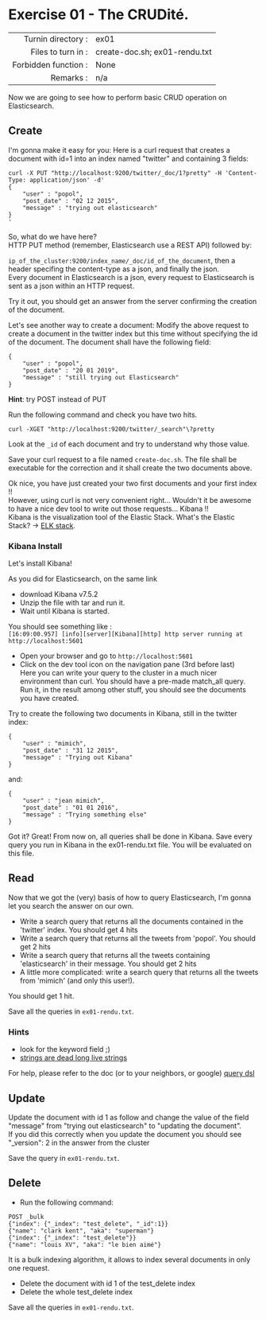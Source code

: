 # Exercise 01 - The CRUDité.

|                         |                    |
| -----------------------:| ------------------ |
|   Turnin directory :    |  ex01              |
|   Files to turn in :    |  create-doc.sh; ex01-rendu.txt |
|   Forbidden function :  |  None              |
|   Remarks :             |  n/a               |

Now we are going to see how to perform basic CRUD operation on Elasticsearch.

## Create

I'm gonna make it easy for you: Here is a curl request that creates a document with id=1 into an index named "twitter" and containing 3 fields:

```
curl -X PUT "http://localhost:9200/twitter/_doc/1?pretty" -H 'Content-Type: application/json' -d'
{
    "user" : "popol",
    "post_date" : "02 12 2015",
    "message" : "trying out elasticsearch"
}
'
```

So, what do we have here?  
HTTP PUT method (remember, Elasticsearch use a REST API) followed by: 

`ip_of_the_cluster:9200/index_name/_doc/id_of_the_document`, then a header specifing the content-type as a json, and finally the json.  
Every document in Elasticsearch is a json, every request to Elasticsearch is sent as a json within an HTTP request.  

Try it out, you should get an answer from the server confirming the creation of the document.  

Let's see another way to create a document: Modify the above request to create a document in the twitter index but this time without specifying the id of the document. The document shall have the following field:

```
{
    "user" : "popol",
    "post_date" : "20 01 2019",
    "message" : "still trying out Elasticsearch"
}
```

**Hint**: try POST instead of PUT

Run the following command and check you have two hits.

```
curl -XGET "http://localhost:9200/twitter/_search"\?pretty
```

Look at the `_id` of each document and try to understand why those value.

Save your curl request to a file named `create-doc.sh`. The file shall be executable for the correction and it shall create the two documents above.

Ok nice, you have just created your two first documents and your first index !!  
However, using curl is not very convenient right... Wouldn't it be awesome to have a nice dev tool to write out those requests... Kibana !!   
Kibana is the visualization tool of the Elastic Stack. What's the Elastic Stack? -> [ELK stack](https://www.elastic.co/what-is/elk-stack).  

### Kibana Install

Let's install Kibana!

As you did for Elasticsearch, on the same link
- download Kibana v7.5.2  
- Unzip the file with tar and run it.  
- Wait until Kibana is started. 

You should see something like :  
`[16:09:00.957] [info][server][Kibana][http] http server running at http://localhost:5601`  

- Open your browser and go to `http://localhost:5601`  
- Click on the dev tool icon on the navigation pane (3rd before last)  
Here you can write your query to the cluster in a much nicer environment than curl. You should have a pre-made match_all query. Run it, in the result among other stuff, you should see the documents you have created.  

Try to create the following two documents in Kibana, still in the twitter index:

```
{
    "user" : "mimich",
    "post_date" : "31 12 2015",
    "message" : "Trying out Kibana"
}
```

and:

```
{
    "user" : "jean mimich",
    "post_date" : "01 01 2016",
    "message" : "Trying something else"
}
```

Got it? Great! From now on, all queries shall be done in Kibana. Save every query you run in Kibana in the ex01-rendu.txt file. You will be evaluated on this file.

## Read

Now that we got the (very) basis of how to query Elasticsearch, I'm gonna let you search the answer on our own.

- Write a search query that returns all the documents contained in the 'twitter' index. 
You should get 4 hits
- Write a search query that returns all the tweets from 'popol'.
You should get 2 hits
- Write a search query that returns all the tweets containing 'elasticsearch' in their message.
You should get 2 hits  
- A little more complicated: write a search query that returns all the tweets from 'mimich' (and only this user!).  

You should get 1 hit.

Save all the queries in `ex01-rendu.txt`.

### Hints

- look for the keyword field ;)
- [strings are dead long live strings](https://www.elastic.co/fr/blog/strings-are-dead-long-live-strings)

For help, please refer to the doc (or to your neighbors, or google) [query dsl](https://www.elastic.co/guide/en/elasticsearch/reference/current/query-dsl.html)

## Update

Update the document with id 1 as follow and change the value of the field "message" from "trying out elasticsearch" to "updating the document".  
If you did this correctly when you update the document you should see "\_version": 2 in the answer from the cluster

Save the query in `ex01-rendu.txt`.

## Delete

- Run the following command:

```
POST _bulk
{"index": {"_index": "test_delete", "_id":1}}
{"name": "clark kent", "aka": "superman"}
{"index": {"_index": "test_delete"}}
{"name": "louis XV", "aka": "le bien aimé"}
```

It is a bulk indexing algorithm, it allows to index several documents in only one request.
- Delete the document with id 1 of the test_delete index
- Delete the whole test_delete index

Save all the queries in `ex01-rendu.txt`.
